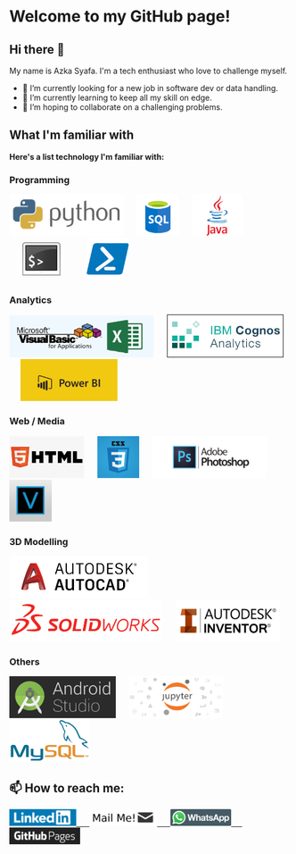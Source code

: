 # Welcome to my GitHub page!

## Hi there 👋
My name is Azka Syafa. I'm a tech enthusiast who love to challenge myself.
- 🔭 I’m currently looking for a new job in software dev or data handling.
- 🌱 I’m currently learning to keep all my skill on edge.
- 👯 I’m hoping to collaborate on a challenging problems.

## What I'm familiar with
**Here's a list technology I'm familiar with:**

### Programming
<img src="/asset/skills/programming/python.png" alt="Python" height="75"/> &nbsp;&nbsp;&nbsp;&nbsp; <img src="/asset/skills/programming/sql.png" alt="SQL" height="75"/> &nbsp;&nbsp;&nbsp;&nbsp; <img src="/asset/skills/programming/java.png" alt="Java" height="75"/> &nbsp;&nbsp;&nbsp;&nbsp; <img src="/asset/skills/programming/bash.png" alt="Bash Scripting" height="75"/> &nbsp;&nbsp;&nbsp;&nbsp; <img src="/asset/skills/programming/powershell.png" alt="PowerShell" height="75"/>

### Analytics
<img src="/asset/skills/analytics/excel-vba.png" alt="Excel/VBA" height="75"/> &nbsp;&nbsp;&nbsp;&nbsp; <img src="/asset/skills/analytics/IBM-Cognos.jpeg" alt="IBM Cognos Analytics" border="1" height="75"/> &nbsp;&nbsp;&nbsp;&nbsp; <img src="/asset/skills/analytics/power-bi.jpg" alt="Power BI" height="75"/>

### Web / Media
<img src="/asset/skills/web-media/html.jpeg" alt="HTML" height="75"/> &nbsp;&nbsp;&nbsp;&nbsp; <img src="/asset/skills/web-media/css.png" alt="CSS" height="75"/> &nbsp;&nbsp;&nbsp;&nbsp; <img src="/asset/skills/web-media/photoshop.jpg" alt="Photoshop" height="75"/> &nbsp;&nbsp;&nbsp;&nbsp; <img src="/asset/skills/web-media/vegas.jpeg" alt="Vegas Pro" height="75"/>

### 3D Modelling
<img src="/asset/skills/3d-modelling/autocad.png" alt="AutoCAD" height="75"/> &nbsp;&nbsp;&nbsp;&nbsp; <img src="/asset/skills/3d-modelling/solidworks.png" alt="SolidWorks" height="75"/> &nbsp;&nbsp;&nbsp;&nbsp; <img src="/asset/skills/3d-modelling/inventor.jpg" alt="Inventor" height="75"/>

### Others
<img src="/asset/skills/other/android-studio.png" alt="Android Studio IDE" height="75"/> &nbsp;&nbsp;&nbsp;&nbsp; <img src="/asset/skills/other/jupyter.png" alt="Jupyter Notebook" height="75"/> &nbsp;&nbsp;&nbsp;&nbsp; <img src="/asset/skills/other/mysql.jpg" alt="MySQL" height="75"/>

## 📫 How to reach me:

<a href="https://www.linkedin.com/in/azkasf/"><img src="/asset/platform/linkedin.png" alt="LinkedIn" height="30"/> &nbsp;&nbsp;&nbsp;&nbsp; <a href="mailto:azkasyafaf@gmail.com"><img src="/asset/platform/mail.png" alt="Mail Me!" height="30"/> &nbsp;&nbsp;&nbsp;&nbsp; <a href="https://wa.me/6282118798701"><img src="/asset/platform/whatsapp.png" alt="Whatsapp" height="30"/> &nbsp;&nbsp;&nbsp;&nbsp; <a href="https://azkasyafaf.github.io"><img src="/asset/platform/github-pages.png" alt="GitHub Pages" height="30"/>



<!--
**azkasyafaf/azkasyafaf** is a ✨ _special_ ✨ repository because its `README.md` (this file) appears on your GitHub profile.
Here are some ideas to get you started:
- 🤔 I’m looking for help with 
- 💬 Ask me about ...
- - 😄 Pronouns: ...
- ⚡ Fun fact: ...
-->

